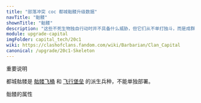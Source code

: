 ```yaml
---
title: "部落冲突 coc 都城骷髅升级数据"
navTitle: "骷髅"
shownTitle: "骷髅"
description: "这些不死生物独自行动时并不具备什么威胁，但它们从不单打独斗，而是成群结队，并肩作战！"
module: upgrade-capital
imgFolder: capital_tech/20c1
wiki: https://clashofclans.fandom.com/wiki/Barbarian/Clan_Capital
canonical: /upgrade/20c1-Skeleton
---
```


<UnitInfo :folder="$frontmatter.imgFolder" imgSrc="Skeleton_info.png" :imgAlt="$frontmatter.navTitle" :description="$frontmatter.description" />

<Panel>
    <UnitImgGroup :folder="$frontmatter.imgFolder">
        <UnitImg imgTitle="所有等级" imgSrc="Skeleton1.png" />
    </UnitImgGroup>
</Panel>

<SmallTitle>重要说明</SmallTitle>

都城骷髅是 [骷髅飞桶](/upgrade/2007-Skeleton-Barrel) 和 [飞行堡垒](/upgrade/2008-Flying-Fortress) 的派生兵种，不能单独部署。

<SmallTitle>骷髅的属性</SmallTitle>

<UnitProperties>
    <UnitProperty pKey="攻击偏好" pValue="无" />
    <UnitProperty pKey="伤害类型" pValue="单体伤害" />
    <UnitProperty pKey="攻击的目标" pValue="仅地面目标" />
    <UnitProperty pKey="防守人口" pValue="0" />
    <UnitProperty pKey="移动速度" pValue="2 格/秒" />
    <UnitProperty pKey="攻击速度" pValue="1 秒/次" />
    <UnitProperty pKey="攻击距离" pValue="0.3 格" />
    <UnitProperty pKey="每秒伤害" pValue="25" />
    <UnitProperty pKey="每次伤害" pValue="25" />
    <UnitProperty pKey="生命值" pValue="30" />
</UnitProperties>